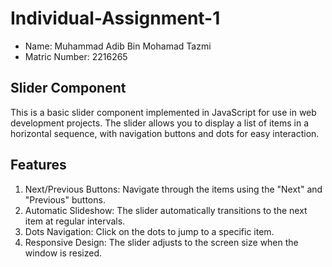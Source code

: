 # Individual-Assignment-1

- Name: Muhammad Adib Bin Mohamad Tazmi
- Matric Number: 2216265 

## Slider Component
This is a basic slider component implemented in JavaScript for use in web development projects. The slider allows you to display a list of items in a horizontal sequence, with navigation buttons and dots for easy interaction.

## Features
1. Next/Previous Buttons: Navigate through the items using the "Next" and "Previous" buttons.
2. Automatic Slideshow: The slider automatically transitions to the next item at regular intervals.
3. Dots Navigation: Click on the dots to jump to a specific item.
4. Responsive Design: The slider adjusts to the screen size when the window is resized.